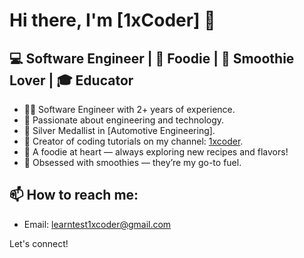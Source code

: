 # Hi there, I'm [1xCoder] 👋

## 💻 Software Engineer | 🍔 Foodie | 🥤 Smoothie Lover | 🎓 Educator

- 👨‍💻 Software Engineer with 2+ years of experience.
- 🚗 Passionate about engineering and technology.
- 🏅 Silver Medallist in [Automotive Engineering].
- 🎥 Creator of coding tutorials on my channel: [1xcoder](https://www.youtube.com/channel/1xcoder).
- 🍴 A foodie at heart — always exploring new recipes and flavors!
- 🥤 Obsessed with smoothies — they’re my go-to fuel.

## 📫 How to reach me:
- Email: [learntest1xcoder@gmail.com](mailto:learntest1xcoder@gmail.com)

Let's connect!

